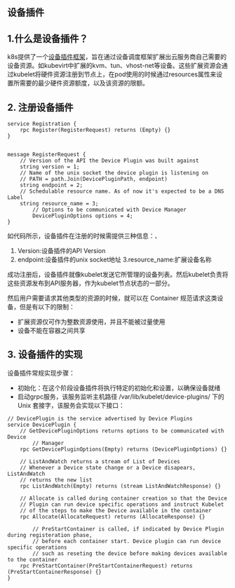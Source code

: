 ## 设备插件

## 1.什么是设备插件？
k8s提供了一个[设备插件框架](https://github.com/kubernetes/community/blob/master/contributors/design-proposals/resource-management/device-plugin.md)，旨在通过设备调度框架扩展出云服务商自己需要的设备资源。如kubevirt中扩展的kvm、tun、vhost-net等设备。这些扩展资源会通过kubelet将硬件资源注册到节点上，在pod使用的时候通过resources属性来设置所需要的最少硬件资源额度，以及该资源的限额。

## 2. 注册设备插件
````
service Registration {
	rpc Register(RegisterRequest) returns (Empty) {}
}


message RegisterRequest {
	// Version of the API the Device Plugin was built against
	string version = 1;
	// Name of the unix socket the device plugin is listening on
	// PATH = path.Join(DevicePluginPath, endpoint)
	string endpoint = 2;
	// Schedulable resource name. As of now it's expected to be a DNS Label
	string resource_name = 3;
        // Options to be communicated with Device Manager
        DevicePluginOptions options = 4;
}
`````
如代码所示，设备插件在注册的时候需提供三种信息：、
1. Version:设备插件的API Version
2. endpoint:设备插件的unix socket地址
3.resource_name:扩展设备名称

成功注册后，设备插件就像kubelet发送它所管理的设备列表。然后kubelet负责将这些资源发布到API服务器，作为kubelet节点状态的一部分。

然后用户需要请求其他类型的资源的时候，就可以在 Container 规范请求这类设备，但是有以下的限制：
- 扩展资源仅可作为整数资源使用，并且不能被过量使用
- 设备不能在容器之间共享

## 3. 设备插件的实现
设备插件常规实现步骤：
- 初始化：在这个阶段设备插件将执行特定的初始化和设置，以确保设备就绪
- 启动grpc服务，该服务监听主机路径 /var/lib/kubelet/device-plugins/ 下的 Unix 套接字，该服务会实现以下接口：
````
// DevicePlugin is the service advertised by Device Plugins
service DevicePlugin {
	// GetDevicePluginOptions returns options to be communicated with Device
        // Manager
	rpc GetDevicePluginOptions(Empty) returns (DevicePluginOptions) {}

	// ListAndWatch returns a stream of List of Devices
	// Whenever a Device state change or a Device disapears, ListAndWatch
	// returns the new list
	rpc ListAndWatch(Empty) returns (stream ListAndWatchResponse) {}

	// Allocate is called during container creation so that the Device
	// Plugin can run device specific operations and instruct Kubelet
	// of the steps to make the Device available in the container
	rpc Allocate(AllocateRequest) returns (AllocateResponse) {}

        // PreStartContainer is called, if indicated by Device Plugin during registeration phase,
        // before each container start. Device plugin can run device specific operations
        // such as reseting the device before making devices available to the container
	rpc PreStartContainer(PreStartContainerRequest) returns (PreStartContainerResponse) {}
}
````